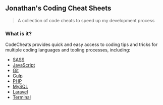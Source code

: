 ## Jonathan's Coding Cheat Sheets

> A collection of code cheats to speed up my development process

### What is it? 

CodeCheats provides quick and easy access to coding tips and tricks for multiple coding languages and tooling processes, including: 
* [SASS](scss.md)
* [JavaScript](javascript.md)
* [Git](git.md)
* [Gulp](gulp.md)
* [PHP](php.md)
* [MySQL](mysql.md)
* [Laravel](laravel.md)
* [Terminal](terminal.md)